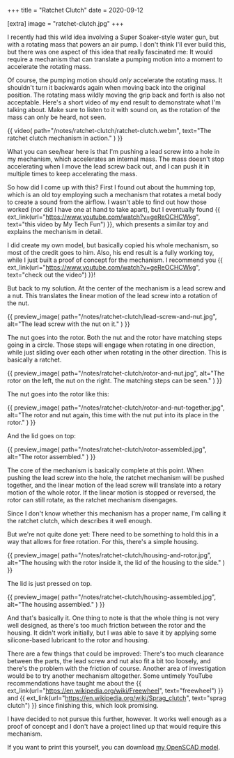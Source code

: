 +++
title = "Ratchet Clutch"
date = 2020-09-12

[extra]
image = "ratchet-clutch.jpg"
+++

I recently had this wild idea involving a Super Soaker-style water gun, but with a rotating mass that powers an air pump. I don't think I'll ever build this, but there was one aspect of this idea that really fascinated me: It would require a mechanism that can translate a pumping motion into a moment to accelerate the rotating mass.

Of course, the pumping motion should _only_ accelerate the rotating mass. It shouldn't turn it backwards again when moving back into the original position. The rotating mass wildly moving the grip back and forth is also not acceptable. Here's a short video of my end result to demonstrate what I'm talking about. Make sure to listen to it with sound on, as the rotation of the mass can only be heard, not seen.

{{
    video(
        path="/notes/ratchet-clutch/ratchet-clutch.webm",
        text="The ratchet clutch mechanism in action."
    )
}}

What you can see/hear here is that I'm pushing a lead screw into a hole in my mechanism, which accelerates an internal mass. The mass doesn't stop accelerating when I move the lead screw back out, and I can push it in multiple times to keep accelerating the mass.

So how did I come up with this? First I found out about the humming top, which is an old toy employing such a mechanism that rotates a metal body to create a sound from the airflow. I wasn't able to find out how those worked (nor did I have one at hand to take apart), but I eventually found {{ ext_link(url="https://www.youtube.com/watch?v=geReOCHCWkg", text="this video by My Tech Fun") }}, which presents a similar toy and explains the mechanism in detail.

I did create my own model, but basically copied his whole mechanism, so most of the credit goes to him. Also, his end result is a fully working toy, while I just built a proof of concept for the mechanism. I recommend you {{ ext_link(url="https://www.youtube.com/watch?v=geReOCHCWkg", text="check out the video") }}!

But back to my solution. At the center of the mechanism is a lead screw and a nut. This translates the linear motion of the lead screw into a rotation of the nut.

{{
    preview_image(
        path="/notes/ratchet-clutch/lead-screw-and-nut.jpg",
        alt="The lead screw with the nut on it."
    )
}}

The nut goes into the rotor. Both the nut and the rotor have matching steps going in a circle. Those steps will engage when rotating in one direction, while just sliding over each other when rotating in the other direction. This is basically a ratchet.

{{
    preview_image(
        path="/notes/ratchet-clutch/rotor-and-nut.jpg",
        alt="The rotor on the left, the nut on the right. The matching steps can be seen."
    )
}}

The nut goes into the rotor like this:

{{
    preview_image(
        path="/notes/ratchet-clutch/rotor-and-nut-together.jpg",
        alt="The rotor and nut again, this time with the nut put into its place in the rotor."
    )
}}

And the lid goes on top:

{{
    preview_image(
        path="/notes/ratchet-clutch/rotor-assembled.jpg",
        alt="The rotor assembled."
    )
}}

The core of the mechanism is basically complete at this point. When pushing the lead screw into the hole, the ratchet mechanism will be pushed together, and the linear motion of the lead screw will translate into a rotary motion of the whole rotor. If the linear motion is stopped or reversed, the rotor can still rotate, as the ratchet mechanism disengages.

Since I don't know whether this mechanism has a proper name, I'm calling it the ratchet clutch, which describes it well enough.

But we're not quite done yet: There need to be something to hold this in a way that allows for free rotation. For this, there's a simple housing.

{{
    preview_image(
        path="/notes/ratchet-clutch/housing-and-rotor.jpg",
        alt="The housing with the rotor inside it, the lid of the housing to the side."
    )
}}

The lid is just pressed on top.

{{
    preview_image(
        path="/notes/ratchet-clutch/housing-assembled.jpg",
        alt="The housing assembled."
    )
}}

And that's basically it. One thing to note is that the whole thing is not very well designed, as there's too much friction between the rotor and the housing. It didn't work initially, but I was able to save it by applying some silicone-based lubricant to the rotor and housing.

There are a few things that could be improved: There's too much clearance between the parts, the lead screw and nut also fit a bit too loosely, and there's the problem with the friction of course. Another area of investigation would be to try another mechanism altogether. Some untimely YouTube recommendations have taught me about the {{ ext_link(url="https://en.wikipedia.org/wiki/Freewheel", text="freewheel") }} and {{ ext_link(url="https://en.wikipedia.org/wiki/Sprag_clutch", text="sprag clutch") }} since finishing this, which look promising.

I have decided to not pursue this further, however. It works well enough as a proof of concept and I don't have a project lined up that would require this mechanism.

If you want to print this yourself, you can download [my OpenSCAD model](ratchet-clutch.zip).
